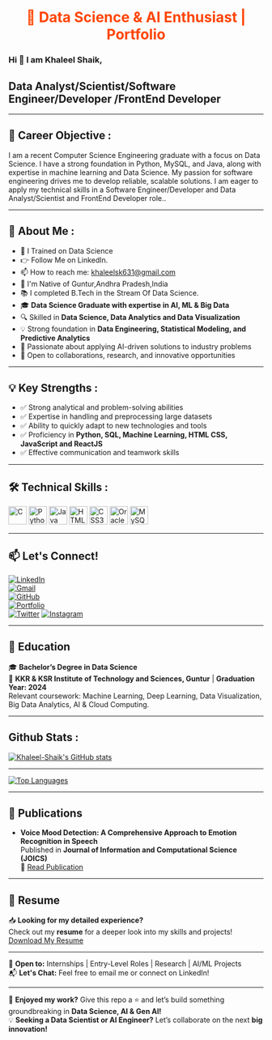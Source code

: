 <h1 align="center" style="color:#FF4500;">🚀 Data Science & AI Enthusiast | Portfolio</h1>

### Hi 👋 I am Khaleel Shaik,
## Data Analyst/Scientist/Software Engineer/Developer /FrontEnd Developer

---

## 🎯 Career Objective :
I am a recent Computer Science Engineering graduate with a focus on Data Science. I have a strong foundation in Python, MySQL, and Java, along with expertise in machine learning and Data Science. My passion for software engineering drives me to develop reliable, scalable solutions. I am eager to apply my technical skills in a Software Engineer/Developer and Data Analyst/Scientist and FrontEnd Developer role..

---

## 📌 About Me :
- 🧠 I Trained on Data Science<br>
- 👉 Follow Me on LinkedIn.<br>
- 📫 How to reach me: khaleelsk631@gmail.com <br>
- 🛐 I'm Native of Guntur,Andhra Pradesh,India <br>
- 📚 I completed B.Tech in the Stream Of Data Science.
- 🎓 **Data Science Graduate with expertise in AI, ML & Big Data**
- 🔍 Skilled in **Data Science, Data Analytics and Data Visualization**
- 💡 Strong foundation in **Data Engineering, Statistical Modeling, and Predictive Analytics**
- 🚀 Passionate about applying AI-driven solutions to industry problems
- 🤝 Open to collaborations, research, and innovative opportunities

---

## 💡 Key Strengths :
- ✅ Strong analytical and problem-solving abilities
- ✅ Expertise in handling and preprocessing large datasets
- ✅ Ability to quickly adapt to new technologies and tools
- ✅ Proficiency in **Python, SQL, Machine Learning, HTML CSS, JavaScript and ReactJS**
- ✅ Effective communication and teamwork skills

---

## 🛠️ Technical Skills :
<p align="left">
<a href="https://docs.microsoft.com/en-us/cpp/?view=msvc-170" target="_blank" rel="noreferrer"><img src="https://raw.githubusercontent.com/danielcranney/readme-generator/main/public/icons/skills/c-colored.svg" width="36" height="36" alt="C" /></a>
<a href="https://www.python.org/" target="_blank" rel="noreferrer"><img src="https://raw.githubusercontent.com/danielcranney/readme-generator/main/public/icons/skills/python-colored.svg" width="36" height="36" alt="Python" /></a>
<a href="https://www.oracle.com/java/" target="_blank" rel="noreferrer"><img src="https://raw.githubusercontent.com/danielcranney/readme-generator/main/public/icons/skills/java-colored.svg" width="36" height="36" alt="Java" /></a>
<a href="https://developer.mozilla.org/en-US/docs/Glossary/HTML5" target="_blank" rel="noreferrer"><img src="https://raw.githubusercontent.com/danielcranney/readme-generator/main/public/icons/skills/html5-colored.svg" width="36" height="36" alt="HTML5" /></a>
<a href="https://www.w3.org/TR/CSS/#css" target="_blank" rel="noreferrer"><img src="https://raw.githubusercontent.com/danielcranney/readme-generator/main/public/icons/skills/css3-colored.svg" width="36" height="36" alt="CSS3" /></a>
<a href="https://www.oracle.com/uk/index.html" target="_blank" rel="noreferrer"><img src="https://raw.githubusercontent.com/danielcranney/readme-generator/main/public/icons/skills/oracle-colored.svg" width="36" height="36" alt="Oracle" /></a>
<a href="https://www.mysql.com/" target="_blank" rel="noreferrer"><img src="https://raw.githubusercontent.com/danielcranney/readme-generator/main/public/icons/skills/mysql-colored.svg" width="36" height="36" alt="MySQL" /></a>
</p>

---

## 📫 Let's Connect!

[![LinkedIn](https://img.shields.io/badge/LinkedIn-%230077B5.svg?logo=linkedin&logoColor=white)](https://www.linkedin.com/in/khaleel-shaik631/)  
[![Gmail](https://img.shields.io/badge/Email-D14836?logo=gmail&logoColor=white)](mailto:your-email@gmail.com)  
[![GitHub](https://img.shields.io/badge/GitHub-181717?logo=github&logoColor=white)](https://github.com/Khaleelsk)  
[![Portfolio](https://img.shields.io/badge/Portfolio-000000?logo=About.me&logoColor=white)](https://tinyurl.com/shaik631)  
[![Twitter](https://img.shields.io/badge/Twitter-%231DA1F2.svg?logo=twitter&logoColor=white)](https://x.com/Shaik_khaleel9)
[![Instagram](https://img.shields.io/badge/Instagram-%23E4405F.svg?logo=instagram&logoColor=white)](https://www.instagram.com/shaik_khaleel09/)

---

## 📌 Education
🎓 **Bachelor’s Degree in Data Science**  
🏫 **KKR & KSR Institute of Technology and Sciences, Guntur** | **Graduation Year: 2024**  
Relevant coursework: Machine Learning, Deep Learning, Data Visualization, Big Data Analytics, AI & Cloud Computing.

---

## Github Stats :
<a href="http://www.github.com/Khaleelsk"><img src="https://github-readme-stats.vercel.app/api?username=Khaleelsk&show_icons=true&hide=&count_private=true&title_color=0891b2&text_color=ffffff&icon_color=0891b2&bg_color=1c1917&hide_border=true&show_icons=true" alt="Khaleel-Shaik's GitHub stats" /></a>

---

<a href="https://github.com/Khaleelsk" align="left"><img src="https://github-readme-stats.vercel.app/api/top-langs/?username=Khaleelsk&langs_count=10&title_color=0891b2&text_color=ffffff&icon_color=0891b2&bg_color=1c1917&hide_border=true&locale=en&custom_title=Top%20%Languages" alt="Top Languages" /></a>

---

## 📰 Publications
- **Voice Mood Detection: A Comprehensive Approach to Emotion Recognition in Speech**  
  Published in **Journal of Information and Computational Science (JOICS)**  
  🔗 [Read Publication](DOI:10.12733.JICS.2024.V14I03.535569.10017)  
  
----

## 📄 Resume
📥 **Looking for my detailed experience?**  
Check out my **resume** for a deeper look into my skills and projects!  
[Download My Resume](https://drive.google.com/file/d/1YFWdQd9c4g8uvXtuL_I_H5b2Vxx23BSJ/view?usp=drive_link)

---

💬 **Open to:** Internships | Entry-Level Roles | Research | AI/ML Projects  
📬 **Let's Chat:** Feel free to email me or connect on LinkedIn!

---


🚀 **Enjoyed my work?** Give this repo a ⭐ and let’s build something groundbreaking in **Data Science, AI & Gen AI!**  
💡 **Seeking a Data Scientist or AI Engineer?** Let’s collaborate on the next **big innovation!**  
